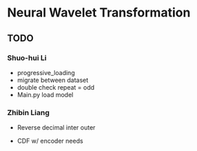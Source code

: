 # Neural Wavelet Transformation

## TODO

### Shuo-hui Li

- progressive_loading
- migrate between dataset
- double check repeat = odd
- Main.py load model

### Zhibin Liang

- Reverse decimal inter outer

- CDF w/ encoder needs

  

  

  